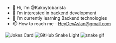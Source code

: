 - 👋 Hi, I’m @Kakoytobarista
- 👀 I’m interested in backend development
- 🌱 I’m currently learning Backend technologies
- 📫 How to reach me - HeyDevAslan@gmail.com

![Jokes Card](https://readme-jokes.vercel.app/api)
![GitHub Snake Light](github-snake.svg#gh-light-mode-only)
![snake gif](https://github.com/YOUR_USERNAME/YOUR_USERNAME/blob/output/github-contribution-grid-snake.gif)
